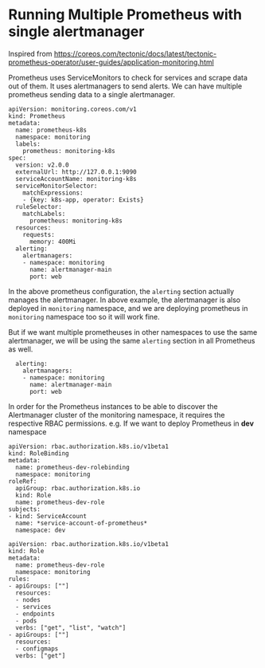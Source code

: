 # Running Multiple Prometheus with single alertmanager

Inspired from https://coreos.com/tectonic/docs/latest/tectonic-prometheus-operator/user-guides/application-monitoring.html

Prometheus uses ServiceMonitors to check for services and scrape data out of them. It uses alertmanagers to send alerts. We can have multiple prometheus sending data to a single alertmanager.

```
apiVersion: monitoring.coreos.com/v1
kind: Prometheus
metadata:
  name: prometheus-k8s
  namespace: monitoring
  labels:
    prometheus: monitoring-k8s
spec:
  version: v2.0.0
  externalUrl: http://127.0.0.1:9090
  serviceAccountName: monitoring-k8s
  serviceMonitorSelector:
    matchExpressions:
    - {key: k8s-app, operator: Exists}
  ruleSelector:
    matchLabels:
      prometheus: monitoring-k8s
  resources:
    requests:
      memory: 400Mi
  alerting:
    alertmanagers:
    - namespace: monitoring
      name: alertmanager-main
      port: web
```

In the above prometheus configuration, the `alerting` section actually manages the alertmanager. In above example, the alertmanager is also deployed in `monitoring` namespace, and we are deploying prometheus in `monitoring` namespace too so it will work fine. 

But if we want multiple prometheuses in other namespaces to use the same alertmanager, we will be using the same `alerting` section in all Prometheus as well.

```
  alerting:
    alertmanagers:
    - namespace: monitoring
      name: alertmanager-main
      port: web
```

In order for the Prometheus instances to be able to discover the Alertmanager cluster of the monitoring namespace, it requires the respective RBAC permissions. e.g. If we want to deploy Prometheus in **dev** namespace
```
apiVersion: rbac.authorization.k8s.io/v1beta1
kind: RoleBinding
metadata:
  name: prometheus-dev-rolebinding
  namespace: monitoring
roleRef:
  apiGroup: rbac.authorization.k8s.io
  kind: Role
  name: prometheus-dev-role
subjects:
- kind: ServiceAccount
  name: *service-account-of-prometheus*
  namespace: dev
```
```
apiVersion: rbac.authorization.k8s.io/v1beta1
kind: Role
metadata:
  name: prometheus-dev-role
  namespace: monitoring
rules:
- apiGroups: [""]
  resources:
  - nodes
  - services
  - endpoints
  - pods
  verbs: ["get", "list", "watch"]
- apiGroups: [""]
  resources:
  - configmaps
  verbs: ["get"]
```
